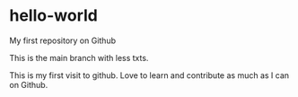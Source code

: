# hello-world
My first repository on Github

This is the main branch with less txts.

This is my first visit to github. Love to learn and contribute as much as I can on Github.


